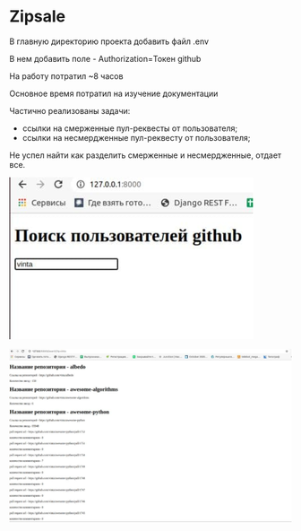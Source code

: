 # Zipsale

В главную директорию проекта добавить файл .env

В нем добавить поле -
Authorization=Токен github

На работу потратил ~8 часов

Основное время потратил на изучение документации

Частично реализованы задачи:

- ссылки на смерженные пул-реквесты от пользователя;
- ссылки на несмердженные пул-реквесту от пользователя;

Не успел найти как разделить смерженные и несмердженные, отдает все.

![alt text](screen/screen1.jpg)



![alt text](screen/screen2.jpg)

